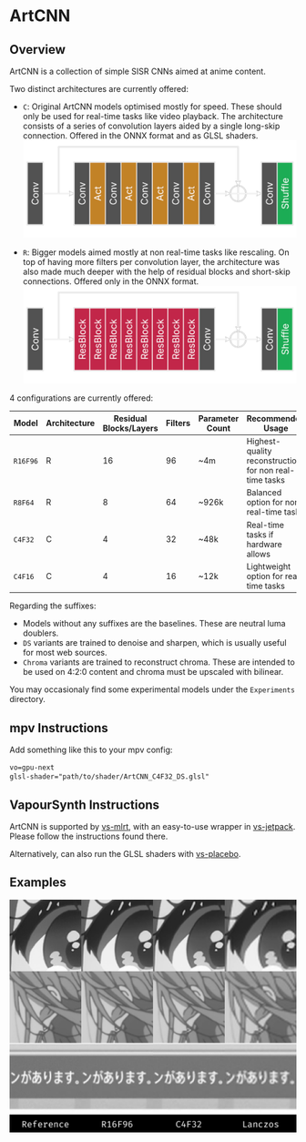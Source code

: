 # ArtCNN

## Overview
ArtCNN is a collection of simple SISR CNNs aimed at anime content.

Two distinct architectures are currently offered:
- `C`: Original ArtCNN models optimised mostly for speed. These should only be used for real-time tasks like video playback. The architecture consists of a series of convolution layers aided by a single long-skip connection. Offered in the ONNX format and as GLSL shaders.
![ArtCNN Architecture](./Images/c4f32.png "ArtCNN Architecture")

- `R`: Bigger models aimed mostly at non real-time tasks like rescaling. On top of having more filters per convolution layer, the architecture was also made much deeper with the help of residual blocks and short-skip connections. Offered only in the ONNX format.
![ArtCNN Architecture](./Images/r8f64.png "ArtCNN Architecture")

4 configurations are currently offered:

| Model     | Architecture | Residual Blocks/Layers | Filters | Parameter Count | Recommended Usage                                      |
| --------- | ------------ | ---------------------- | ------- | ----------------| -------------------------------------------------------|
| `R16F96`  | R            | 16                     | 96      | ~4m             | Highest-quality reconstruction for non real-time tasks |
| `R8F64`   | R            | 8                      | 64      | ~926k           | Balanced option for non real-time tasks                |
| `C4F32`   | C            | 4                      | 32      | ~48k            | Real-time tasks if hardware allows                     |
| `C4F16`   | C            | 4                      | 16      | ~12k            | Lightweight option for real-time tasks                 |

Regarding the suffixes:
- Models without any suffixes are the baselines. These are neutral luma doublers.
- `DS` variants are trained to denoise and sharpen, which is usually useful for most web sources.
- `Chroma` variants are trained to reconstruct chroma. These are intended to be used on 4:2:0 content and chroma must be upscaled with bilinear.

You may occasionaly find some experimental models under the `Experiments` directory.

## mpv Instructions
Add something like this to your mpv config:
```
vo=gpu-next
glsl-shader="path/to/shader/ArtCNN_C4F32_DS.glsl"
```

## VapourSynth Instructions
ArtCNN is supported by [vs-mlrt](https://github.com/AmusementClub/vs-mlrt), with an easy-to-use wrapper in [vs-jetpack](https://github.com/Jaded-Encoding-Thaumaturgy/vs-jetpack/). Please follow the instructions found there.

Alternatively, can also run the GLSL shaders with [vs-placebo](https://github.com/sgt0/vs-placebo).

## Examples
![ArtCNN Example](./Images/artcnn_examples.png "ArtCNN Example")
